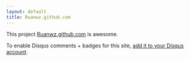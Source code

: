 ```yaml
---
layout: default
title: Ruanwz.github.com
---
```


This project <a href="http://github.com/ruanwz/ruanwz.github.com">Ruanwz.github.com</a> is awesome.

To enable Disqus comments + badges for this site, [add it to your Disqus account](http://disqus.com/add/).

